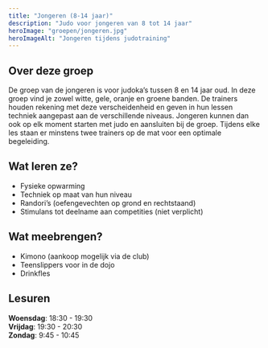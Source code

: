 ```yaml
---
title: "Jongeren (8-14 jaar)"
description: "Judo voor jongeren van 8 tot 14 jaar"
heroImage: "groepen/jongeren.jpg"
heroImageAlt: "Jongeren tijdens judotraining"
---
```


## Over deze groep

De groep van de jongeren is voor judoka’s tussen 8 en 14 jaar oud. In deze groep vind je zowel witte, gele, oranje en groene banden. De trainers houden rekening met deze verscheidenheid en geven in hun lessen techniek aangepast aan de verschillende niveaus. Jongeren kunnen dan ook op elk moment starten met judo en aansluiten bij de groep. Tijdens elke les staan er minstens twee trainers op de mat voor een optimale begeleiding.

## Wat leren ze?

- Fysieke opwarming
- Techniek op maat van hun niveau
- Randori’s (oefengevechten op grond en rechtstaand)
- Stimulans tot deelname aan competities (niet verplicht)

## Wat meebrengen?

- Kimono (aankoop mogelijk via de club)
- Teenslippers voor in de dojo
- Drinkfles

## Lesuren

**Woensdag**: 18:30 - 19:30  
**Vrijdag**: 19:30 - 20:30  
**Zondag**: 9:45 - 10:45

